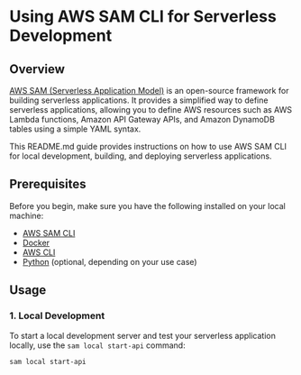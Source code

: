 # Using AWS SAM CLI for Serverless Development

## Overview

[AWS SAM (Serverless Application Model)](https://docs.aws.amazon.com/serverless-application-model/latest/developerguide/what-is-sam.html) is an open-source framework for building serverless applications. It provides a simplified way to define serverless applications, allowing you to define AWS resources such as AWS Lambda functions, Amazon API Gateway APIs, and Amazon DynamoDB tables using a simple YAML syntax.

This README.md guide provides instructions on how to use AWS SAM CLI for local development, building, and deploying serverless applications.

## Prerequisites

Before you begin, make sure you have the following installed on your local machine:

- [AWS SAM CLI](https://docs.aws.amazon.com/serverless-application-model/latest/developerguide/serverless-sam-cli-install.html)
- [Docker](https://www.docker.com/get-started)
- [AWS CLI](https://aws.amazon.com/cli/)
- [Python](https://www.python.org/downloads/) (optional, depending on your use case)

## Usage

### 1. Local Development

To start a local development server and test your serverless application locally, use the `sam local start-api` command:

```bash
sam local start-api
